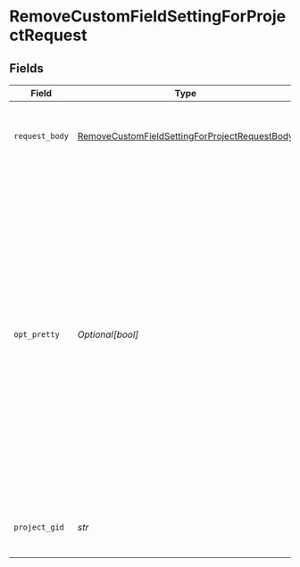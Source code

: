 # RemoveCustomFieldSettingForProjectRequest


## Fields

| Field                                                                                                                                                                                                                                                                               | Type                                                                                                                                                                                                                                                                                | Required                                                                                                                                                                                                                                                                            | Description                                                                                                                                                                                                                                                                         |
| ----------------------------------------------------------------------------------------------------------------------------------------------------------------------------------------------------------------------------------------------------------------------------------- | ----------------------------------------------------------------------------------------------------------------------------------------------------------------------------------------------------------------------------------------------------------------------------------- | ----------------------------------------------------------------------------------------------------------------------------------------------------------------------------------------------------------------------------------------------------------------------------------- | ----------------------------------------------------------------------------------------------------------------------------------------------------------------------------------------------------------------------------------------------------------------------------------- |
| `request_body`                                                                                                                                                                                                                                                                      | [RemoveCustomFieldSettingForProjectRequestBody](../../models/operations/removecustomfieldsettingforprojectrequestbody.md)                                                                                                                                                           | :heavy_check_mark:                                                                                                                                                                                                                                                                  | Information about the custom field setting being removed.                                                                                                                                                                                                                           |
| `opt_pretty`                                                                                                                                                                                                                                                                        | *Optional[bool]*                                                                                                                                                                                                                                                                    | :heavy_minus_sign:                                                                                                                                                                                                                                                                  | Provides “pretty” output.<br/>Provides the response in a “pretty” format. In the case of JSON this means doing proper line breaking and indentation to make it readable. This will take extra time and increase the response size so it is advisable only to use this during debugging. |
| `project_gid`                                                                                                                                                                                                                                                                       | *str*                                                                                                                                                                                                                                                                               | :heavy_check_mark:                                                                                                                                                                                                                                                                  | Globally unique identifier for the project.                                                                                                                                                                                                                                         |
